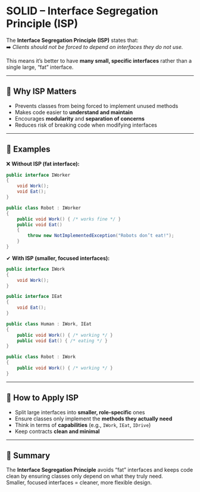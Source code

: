 # SOLID – Interface Segregation Principle (ISP)

The **Interface Segregation Principle (ISP)** states that:  
➡️ *Clients should not be forced to depend on interfaces they do not use.*  

This means it’s better to have **many small, specific interfaces** rather than a single large, “fat” interface.

---

## 🔹 Why ISP Matters
- Prevents classes from being forced to implement unused methods  
- Makes code easier to **understand and maintain**  
- Encourages **modularity** and **separation of concerns**  
- Reduces risk of breaking code when modifying interfaces  

---

## 🔹 Examples

❌ **Without ISP (fat interface):**
```csharp
public interface IWorker
{
    void Work();
    void Eat();
}

public class Robot : IWorker
{
    public void Work() { /* works fine */ }
    public void Eat() 
    {
        throw new NotImplementedException("Robots don’t eat!");
    }
}
```

✔ **With ISP (smaller, focused interfaces):**
```csharp
public interface IWork
{
    void Work();
}

public interface IEat
{
    void Eat();
}

public class Human : IWork, IEat
{
    public void Work() { /* working */ }
    public void Eat() { /* eating */ }
}

public class Robot : IWork
{
    public void Work() { /* working */ }
}
```

---

## 🔹 How to Apply ISP
- Split large interfaces into **smaller, role-specific** ones  
- Ensure classes only implement the **methods they actually need**  
- Think in terms of **capabilities** (e.g., `IWork`, `IEat`, `IDrive`)  
- Keep contracts **clean and minimal**  

---

## 📝 Summary
The **Interface Segregation Principle** avoids “fat” interfaces and keeps code clean by ensuring classes only depend on what they truly need.  
Smaller, focused interfaces = cleaner, more flexible design.  

